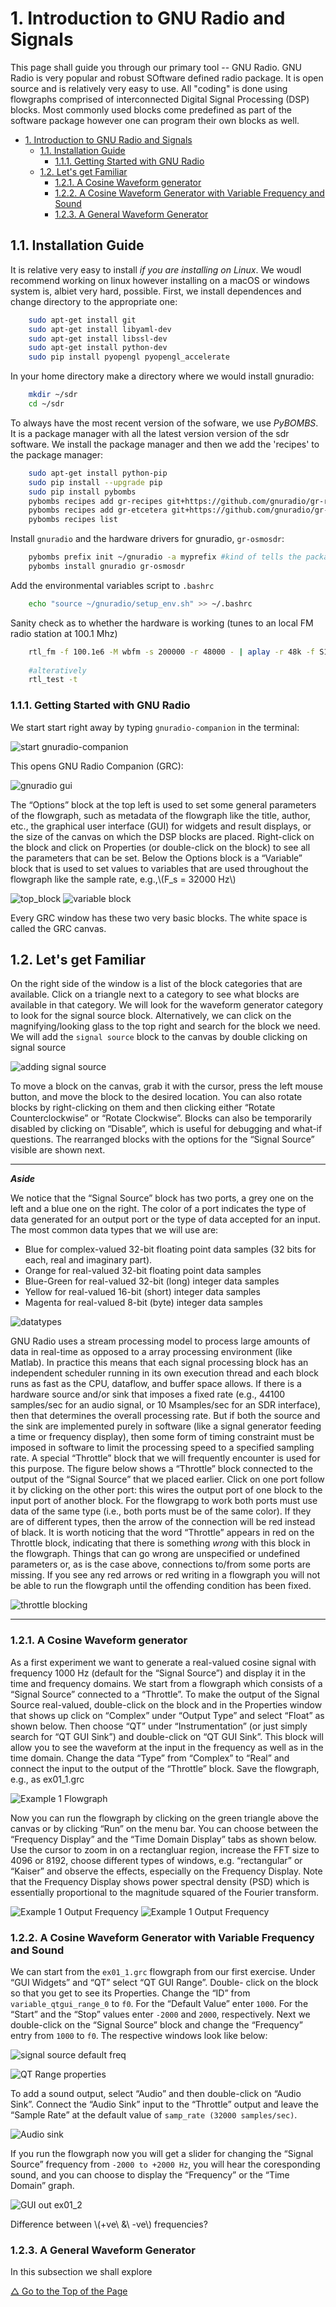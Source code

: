 
#
# 1. Introduction to GNU Radio and Signals

This page shall guide you through our primary tool -- GNU Radio. GNU Radio is very popular and robust SOftware defined radio package. It is open source and is relatively very easy to use. All "coding" is done using flowgraphs comprised of  interconnected Digital Signal Processing (DSP) blocks. Most commonly used blocks come predefined as part of the software package however  one can program their own blocks as well. 


<!-- TOC -->

- [1. Introduction to GNU Radio and Signals](#1-introduction-to-gnu-radio-and-signals)
    - [1.1. Installation Guide](#11-installation-guide)
        - [1.1.1. Getting Started with GNU Radio](#111-getting-started-with-gnu-radio)
    - [1.2. Let's get Familiar](#12-lets-get-familiar)
        - [1.2.1. A Cosine Waveform generator](#121-a-cosine-waveform-generator)
        - [1.2.2. A Cosine Waveform Generator with Variable Frequency and Sound](#122-a-cosine-waveform-generator-with-variable-frequency-and-sound)
        - [1.2.3. A General Waveform Generator](#123-a-general-waveform-generator)

<!-- /TOC -->

## 1.1. Installation Guide

It is relative very easy to install *if you are installing on Linux*. We woudl recommend working on linux however installing on a macOS or windows system is, albiet very hard, possible. First, we install dependences and change directory to the appropriate one: 

```bash
	sudo apt-get install git
	sudo apt-get install libyaml-dev
	sudo apt-get install libssl-dev
	sudo apt-get install python-dev
	sudo pip install pyopengl pyopengl_accelerate
```
In your home directory make a directory where we would install gnuradio:

```bash
	mkdir ~/sdr
	cd ~/sdr
```

To always have the most recent version of the sofware, we use *PyBOMBS*. It is a package manager with all the latest version version of the sdr software. We install the package manager and then we add the 'recipes' to the package manager:

```bash
	sudo apt-get install python-pip
	sudo pip install --upgrade pip
	sudo pip install pybombs
	pybombs recipes add gr-recipes git+https://github.com/gnuradio/gr-recipes.git
	pybombs recipes add gr-etcetera git+https://github.com/gnuradio/gr-etcetera.git 
	pybombs recipes list
```

Install ``gnuradio`` and the hardware drivers for gnuradio, ``gr-osmosdr``:

```bash
	pybombs prefix init ~/gnuradio -a myprefix #kind of tells the package manager the directory where to arrange all installs within
	pybombs install gnuradio gr-osmosdr
```
Add the environmental variables script to ``.bashrc``

```bash
	echo "source ~/gnuradio/setup_env.sh" >> ~/.bashrc
```
Sanity check as to whether the hardware is working (tunes to an local FM radio station at 100.1 Mhz) 

```bash
	rtl_fm -f 100.1e6 -M wbfm -s 200000 -r 48000 - | aplay -r 48k -f S16_LE
    
	#alteratively
	rtl_test -t
```
### 1.1.1. Getting Started with GNU Radio

We start start right away by typing ``gnuradio-companion`` in the terminal:

![start gnuradio-companion](img/01.png)

This opens GNU Radio Companion (GRC):

![gnuradio gui](img/02.png)

The “Options” block at the top left is used to set some general parameters of the flowgraph, such as metadata of the flowgraph like the title, author, etc., the graphical user interface (GUI) for widgets and result displays, or the size of the canvas on which the DSP blocks are placed. Right-click on the block and click on Properties (or double-click on the block) to see all the parameters that can be set. Below the Options block is a “Variable” block that is used to set values to variables that are used throughout the flowgraph like the sample rate, e.g.,\\(F_s = 32000 Hz\\) 

![top_block](img/03.png) ![variable block](img/04.png)

Every GRC window has these two very basic blocks. The white space is called the GRC canvas.

## 1.2. Let's get Familiar

On the right side of the window is a list of the block categories that are available. Click on a triangle next to a category to see what blocks are available in that category. We will look for the waveform generator category to look for the signal source block. Alternatively, we can click on the magnifying/looking glass to the top right and search for the block we need. We will add the ``signal source`` block to the canvas by double clicking on signal source

![adding signal source](img/05.png)

To move a block on the canvas, grab it with the cursor, press the left mouse button, and move the block to the desired location. You can also rotate blocks by right-clicking on them and then clicking either “Rotate Counterclockwise” or “Rotate Clockwise”. Blocks can also be temporarily disabled by clicking on “Disable”, which is useful for debugging and what-if questions. The rearranged blocks with the options for the “Signal Source” visible are shown next.

----
**_Aside_**

We notice that the “Signal Source” block has two ports, a grey one on the left and a blue one on the right. The color of a port indicates the type of data generated for an output port or the type of data accepted for an input. The most common data types that we will use are:

- Blue for complex-valued 32-bit floating point data samples (32 bits for each, real and imaginary part).
- Orange for real-valued 32-bit floating point data samples
- Blue-Green for real-valued 32-bit (long) integer data samples
- Yellow for real-valued 16-bit (short) integer data samples
- Magenta for real-valued 8-bit (byte) integer data samples

![datatypes](img/06.png)

GNU Radio uses a stream processing model to process large amounts of data in real-time as opposed to a array processing environment (like Matlab). In practice this means that each signal processing block has an independent scheduler running in its own execution thread and each block runs as fast as the CPU, dataflow, and buffer space allows. If there is a hardware source and/or sink that imposes a fixed rate (e.g., 44100 samples/sec for an audio signal, or 10 Msamples/sec for an SDR interface), then that determines the overall processing rate. But if both the source and the sink are implemented purely in software (like a signal generator feeding a time or frequency display), then some form of timing constraint must be imposed in software to limit the processing speed to a specified sampling rate. A special “Throttle” block that we will frequently encounter is used for this purpose. The figure below shows a “Throttle” block connected to the output of the “Signal Source” that we placed earlier. Click on one port follow it by clicking on the other port: this wires the output port of one block to the input port of another block. For the flowgrapg to work both ports must use data of the same type (i.e., both ports must be of the same color). If they are of different types, then the arrow of the connection will be red instead of black. It is worth noticing that the word “Throttle” appears in red on the Throttle block, indicating that there is something *wrong* with this block in the flowgraph. Things that can go wrong are unspecified or undefined parameters or, as is the case above, connections to/from some ports are missing. If you see any red arrows or red writing in a flowgraph you will not be able to run the flowgraph until the offending condition has been fixed.

![throttle blocking](img/07.png)

----

### 1.2.1. A Cosine Waveform generator 

As a first experiment we want to generate a real-valued cosine signal with frequency 1000 Hz (default for the “Signal Source”) and display it in the time and frequency domains. We start from a flowgraph which consists of a “Signal Source” connected to a “Throttle”. To make the output of the Signal Source real-valued, double-click on the block and in the Properties window that shows up click on “Complex” under “Output Type” and select “Float” as shown below. Then choose “QT” under “Instrumentation” (or just simply search for “QT GUI Sink”) and double-click on “QT GUI Sink”. This block will allow you to see the waveform at the input in the frequency as well as in the time domain. Change the data “Type” from “Complex” to “Real” and connect the input to the output of the “Throttle” block. Save the flowgraph, e.g., as ex01_1.grc

![Example 1 Flowgraph](img/08.png)

Now you can run the flowgraph by clicking on the green triangle above the canvas or by clicking “Run” on the menu bar. You can choose between the “Frequency Display” and the “Time Domain Display” tabs as shown below. Use the cursor to zoom in on a rectangluar region, increase the FFT size to 4096 or 8192, choose different types of windows, e.g. “rectangular” or “Kaiser” and observe the effects, especially on the Frequency Display. Note that the Frequency Display shows power spectral density (PSD) which is essentially proportional to the magnitude squared of the Fourier transform.

![Example 1 Output Frequency](img/09.png) ![Example 1 Output Frequency](img/10.png)

### 1.2.2. A Cosine Waveform Generator with Variable Frequency and Sound

We can start from the ``ex01_1.grc`` flowgraph from our first exercise. Under “GUI Widgets” and “QT” select “QT GUI Range”. Double- click on the block so that you get to see its Properties. Change the “ID” from ``variable_qtgui_range_0`` to ``f0``. For the “Default Value” enter ``1000``. For the “Start” and the “Stop” values enter ``-2000`` and ``2000``, respectively. Next we double-click on the “Signal Source” block and change the “Frequency” entry from ``1000`` to ``f0``. The respective windows look like below:

![signal source default freq](img/12.png)

![QT Range properties](img/11.png)

To add a sound output, select “Audio” and then double-click on “Audio Sink”. Connect the “Audio Sink” input to the “Throttle” output and leave the “Sample Rate” at the default value of ``samp_rate (32000 samples/sec)``.

![Audio sink](img/13.png)

If you run the flowgraph now you will get a slider for changing the “Signal Source” frequency from ``-2000 to +2000 Hz``, you will hear the coresponding sound, and you can choose to display the “Frequency” or the “Time Domain” graph.

![GUI out ex01_2](img/14.png)

Difference between \\(+ve\ \&\ -ve\\) frequencies?

### 1.2.3. A General Waveform Generator

In this subsection we shall explore 

[△ Go to the Top of the Page](#)